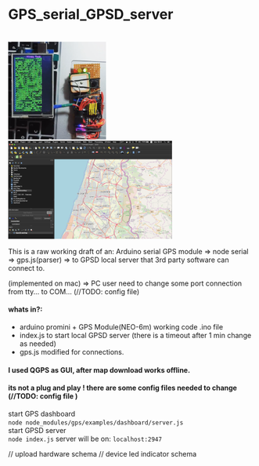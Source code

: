 # GPS_serial_GPSD_server
#

<p>
 <img src="https://github.com/SkyWallkeRed/SkyWallkeRed/blob/master/Screen%20Shot%202020-08-24%20at%2011.44.19.png" width="200">
 <img src="https://github.com/SkyWallkeRed/GPS_serial_GPSD_server/blob/master/Screen%20Shot%202020-08-24%20at%2018.43.09.png" width="335">
</p>


This is a raw working draft of an: Arduino serial GPS module => node serial => gps.js(parser) => to GPSD local server that 3rd party software can connect to.

(implemented on mac) => PC user need to change some port connection from tty... to COM... (//TODO: config file)

#### whats in?:
* arduino promini + GPS Module(NEO-6m) working code .ino file
* index.js to start local GPSD server (there is a timeout after 1 min change as needed)
* gps.js modified for connections.

#### I used QGPS as GUI, after map download works offline.

#### its not a plug and play ! there are some config files needed to change (//TODO: config file )



start GPS dashboard  
 `node node_modules/gps/examples/dashboard/server.js`  
start GPSD server  
 `node index.js` 
 server will be on:
 `localhost:2947`
 
 // upload hardware schema 
 // device led indicator schema
